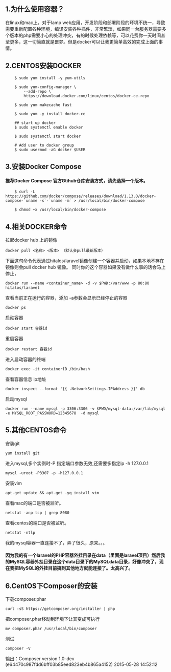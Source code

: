 ## 1.为什么使用容器？

在linux和mac上，对于lamp web应用，开发阶段和部署阶段的环境不统一，导致需要重新配置各种环境，编译安装各种插件，非常繁琐，如果同一台服务器需要多个版本的php需要小心的处理冲突，有的时候处理依赖等，可以花费你一天时间甚至更多，这一切简直就是噩梦。但是docker可以让我更简单高效的完成上面的事情。


## 2.CENTOS安装DOCKER

```shell
    $ sudo yum install -y yum-utils

    $ sudo yum-config-manager \
        --add-repo \
        https://download.docker.com/linux/centos/docker-ce.repo

    $ sudo yum makecache fast

    $ sudo yum -y install docker-ce

    ## start up docker
    $ sudo systemctl enable docker

    $ sudo systemctl start docker

    # Add user to docker group
    $ sudo usermod -aG docker $USER

```

## 3.安装Docker Compose


#### 推荐Docker Compose 官方Gtihub仓库安装方式，请先选择一个版本。
```shell
    $ curl -L https://github.com/docker/compose/releases/download/1.13.0/docker-compose-`uname -s`-`uname -m` > /usr/local/bin/docker-compose

    $ chmod +x /usr/local/bin/docker-compose
```

## 4.相关DOCKER命令
拉起docker hub 上的镜像

    docker pull <名称> <版本> （默认会pull最新版本）

下面这句命令代表通过hitalos/laravel镜像创建一个容器并启动，如果本地不存在镜像则会pull docker hub 镜像。
同时你的这个容器如果没有做什么事的话会马上停止，

    docker run --name <container_name> -d -v $PWD:/var/www -p 80:80 hitalos/laravel


查看当前正在运行的容器，添加 -a参数会显示已经停止的容器

    docker ps

启动容器

    docker start 容器id


重启容器

    docker restart 容器id

进入启动容器的终端

    docker exec -it containerID /bin/bash 

查看容器信息 ip地址

    docker inspect --format '{{ .NetworkSettings.IPAddress }}' db


启动mysql

    docker run --name mysql -p 3306:3306 -v $PWD/mysql-data:/var/lib/mysql -e MYSQL_ROOT_PASSWORD=12345678  -d mysql



## 5.其他CENTOS命令

安装git

    yum install git

进入mysql,多个实例时-P 指定端口参数无效,还需要多指定ip -h 127.0.0.1 

    mysql -uroot -P3307 -p -h127.0.0.1

 安装vim

    apt-get update && apt-get -yq install vim

查看mac的端口是否被监听。

    netstat -anp tcp | grep 8080

 查看centos的端口是否被监听。

    netstat -ntlp




我的mysql容器一直连接不了，弄了很久，原来。。。

#### 因为我的有一个laravel的PHP容器外挂目录在data（里面是laravel项目）然后我的MySQL容器外挂目录在这个data目录下的MySQLdata目录，好像冲突了，现在我把MySQL的外挂目前搞到其他地方就能连接了。太高兴了。




## 6.CentOS下Composer的安装

下载composer.phar 

    curl -sS https://getcomposer.org/installer | php

把composer.phar移动到环境下让其变成可执行 

    mv composer.phar /usr/local/bin/composer

测试

    composer -V 

输出：Composer version 1.0-dev (e64470c987fdd6bff03b85eed823eb4b865a4152) 2015-05-28 14:52:12